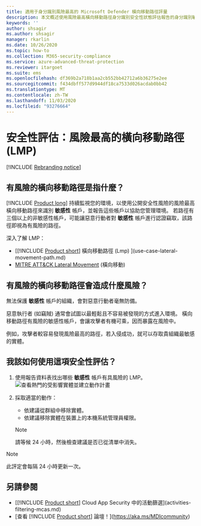 ```yaml
---
title: 適用于身分識別風險最高的 Microsoft Defender 橫向移動路徑評量
description: 本文概述使用風險最高橫向移動路徑身分識別安全性狀態評估報告的身分識別敏感性實體 Microsoft Defender。
keywords: ''
author: shsagir
ms.author: shsagir
manager: rkarlin
ms.date: 10/26/2020
ms.topic: how-to
ms.collection: M365-security-compliance
ms.service: azure-advanced-threat-protection
ms.reviewer: itargoet
ms.suite: ems
ms.openlocfilehash: df369b2a718b1aa2cb552bb42712a6b36275e2ee
ms.sourcegitcommit: f434dbff577d9944df18ca7533d026acdab0bb42
ms.translationtype: MT
ms.contentlocale: zh-TW
ms.lasthandoff: 11/03/2020
ms.locfileid: "93276664"
---
```

# <a name="security-assessment-riskiest-lateral-movement-paths-lmp"></a>安全性評估：風險最高的橫向移動路徑 (LMP)

[!INCLUDE [Rebranding notice](includes/rebranding.md)]

## <a name="what-are-risky-lateral-movement-paths"></a>有風險的橫向移動路徑是指什麼？

[!INCLUDE [Product long](includes/product-long.md)] 持續監視您的環境，以使用公開安全性風險的風險最高橫向移動路徑來識別 **敏感性** 帳戶，並報告這些帳戶以協助您管理環境。 若路徑有三個以上的非敏感性帳戶，可能讓惡意行動者對 **敏感性** 帳戶進行認證竊取，該路徑即視為有風險的路徑。

深入了解 LMP：

- [[!INCLUDE [Product short](includes/product-short.md)] 橫向移動路徑 (Lmp) ](use-case-lateral-movement-path.md)
- [MITRE ATT&CK Lateral Movement](https://attack.mitre.org/tactics/TA0008/) (橫向移動)

## <a name="what-risk-do-risky-lateral-movement-paths-pose"></a>有風險的橫向移動路徑會造成什麼風險？

無法保護 **敏感性** 帳戶的組織，會對惡意行動者毫無防備。

惡意執行者 (如竊賊) 通常會試圖以最輕鬆且不容易被發現的方式進入環境。 橫向移動路徑有風險的敏感性帳戶，會讓攻擊者有機可乘，因而暴露在風險中。

例如，攻擊者較容易發現風險最高的路徑，若入侵成功，就可以存取貴組織最敏感的實體。

## <a name="how-do-i-use-this-security-assessment"></a>我該如何使用這項安全性評估？

1. 使用報告資料表找出哪些 **敏感性** 帳戶有具風險的 LMP。
    ![查看熱門的受影響實體並建立動作計畫](media/cas-isp-riskiest-lmp-1.png)
1. 採取適當的動作：
    - 依建議從群組中移除實體。
    - 依建議移除實體在裝置上的本機系統管理員權限。

    > [!NOTE]
    > 請等候 24 小時，然後檢查建議是否已從清單中消失。

> [!NOTE]
> 此評定會每隔 24 小時更新一次。

## <a name="see-also"></a>另請參閱

- [[!INCLUDE [Product short](includes/product-short.md)] Cloud App Security 中的活動篩選](activities-filtering-mcas.md)
- [查看 [!INCLUDE [Product short](includes/product-short.md)] 論壇！](https://aka.ms/MDIcommunity)
